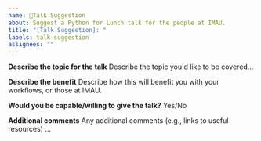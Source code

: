 ```yaml
---
name: 📝Talk Suggestion
about: Suggest a Python for Lunch talk for the people at IMAU.
title: "[Talk Suggestion]: "
labels: talk-suggestion
assignees: ""
---
```


**Describe the topic for the talk**
Describe the topic you'd like to be covered...

**Describe the benefit**
Describe how this will benefit you with your workflows, or those at IMAU.

**Would you be capable/willing to give the talk?**
Yes/No

**Additional comments**
Any additional comments (e.g., links to useful resources) ...
